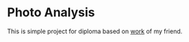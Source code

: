 Photo Analysis
===================

This is simple project for diploma based on [work](E:/Downloads/Git/diploma/photo_analysis/source/python/) of my friend.
